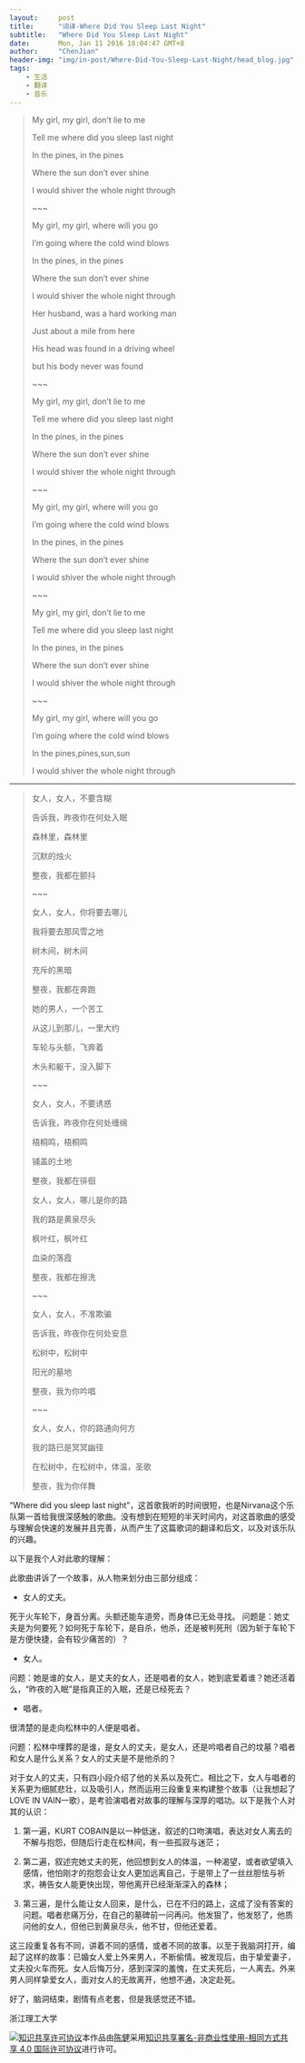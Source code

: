 ```yaml
---
layout:     post
title:      "词译-Where Did You Sleep Last Night"
subtitle:   "Where Did You Sleep Last Night"
date:       Mon, Jan 11 2016 18:04:47 GMT+8
author:     "ChenJian"
header-img: "img/in-post/Where-Did-You-Sleep-Last-Night/head_blog.jpg"
tags:
    - 生活
    - 翻译
    - 音乐
---
```


> My girl, my girl, don’t lie to me
>
> Tell me where did you sleep last night
> 
> In the pines, in the pines
> 
> Where the sun don’t ever shine
> 
> I would shiver the whole night through
> 
> \~~~
> 
> My girl, my girl, where will you go
> 
> I’m going where the cold wind blows
> 
> In the pines, in the pines
> 
> Where the sun don’t ever shine
> 
> I would shiver the whole night through
> 
> Her husband, was a hard working man
> 
> Just about a mile from here
> 
> His head was found in a driving wheel
> 
> but his body never was found
> 
> \~~~
> 
> My girl, my girl, don’t lie to me
> 
> Tell me where did you sleep last night
> 
> In the pines, in the pines
> 
> Where the sun don’t ever shine
> 
> I would shiver the whole night through
> 
> \~~~
> 
> My girl, my girl, where will you go
> 
> I’m going where the cold wind blows
> 
> In the pines, in the pines
> 
> Where the sun don’t ever shine
> 
> I would shiver the whole night through
> 
> \~~~
> 
> My girl, my girl, don’t lie to me
> 
> Tell me where did you sleep last night
> 
> In the pines, in the pines
> 
> Where the sun don’t ever shine
> 
> I would shiver the whole night through
> 
> \~~~
> 
> My girl, my girl, where will you go
>
> I’m going where the cold wind blows
> 
> In the pines,pines,sun,sun
> 
> I would shiver the whole night through

---

> 女人，女人，不要含糊
>
> 告诉我，昨夜你在何处入眠
>
> 森林里，森林里
> 
> 沉默的烛火
> 
> 整夜，我都在颤抖
> 
> \~~~
> 
> 女人，女人，你将要去哪儿
>
> 我将要去那风雪之地
>
> 树木间，树木间
> 
> 充斥的黑暗
> 
> 整夜，我都在奔跑
> 
> 她的男人，一个苦工
> 
> 从这儿到那儿，一里大约
>
> 车轮与头额，飞奔着
>
> 木头和躯干，没入脚下
>
> \~~~
> 
> 女人，女人，不要诱惑
> 
> 告诉我，昨夜你在何处缠绵
>
> 梧桐鸣，梧桐鸣
>
> 铺盖的土地
> 
> 整夜，我都在徘徊
> 
> 
> 
> 女人，女人，哪儿是你的路
> 
> 我的路是黄泉尽头
> 
> 枫叶红，枫叶红
> 
> 血染的落霞
> 
> 整夜，我都在擦洗
> 
> \~~~
> 
> 女人，女人，不准欺骗
> 
> 告诉我，昨夜你在何处安息
> 
> 松树中，松树中
> 
> 阳光的墓地
> 
> 整夜，我为你吟唱
> 
> \~~~
> 
> 女人，女人，你的路通向何方
> 
> 我的路已是冥冥幽径
> 
> 在松树中，在松树中，体温，圣歌
> 
> 整夜，我为你伴舞




“Where did you sleep last night”，这首歌我听的时间很短，也是Nirvana这个乐队第一首给我很深感触的歌曲。没有想到在短短的半天时间内，对这首歌曲的感受与理解会快速的发展并且完善，从而产生了这篇歌词的翻译和后文，以及对该乐队的兴趣。

以下是我个人对此歌的理解：

此歌曲讲诉了一个故事，从人物来划分由三部分组成：

- 女人的丈夫。

死于火车轮下，身首分离。头额还能车道旁，而身体已无处寻找。
问题是：她丈夫是为何要死？如何死于车轮下，是自杀，他杀，还是被判死刑（因为斩于车轮下是方便快捷，会有较少痛苦的）？

- 女人。

问题：她是谁的女人，是丈夫的女人，还是唱者的女人，她到底爱着谁？她还活着么，“昨夜的入眠”是指真正的入眠，还是已经死去？

- 唱者。

很清楚的是走向松林中的人便是唱者。

问题：松林中埋葬的是谁，是女人的丈夫，是女人，还是吟唱者自己的坟墓？唱者和女人是什么关系？女人的丈夫是不是他杀的？

对于女人的丈夫，只有四小段介绍了他的关系以及死亡。相比之下，女人与唱者的关系更为细腻悲壮，以及吸引人，然而运用三段重复来构建整个故事（让我想起了LOVE IN VAIN一歌），是考验演唱者对故事的理解与深厚的唱功。以下是我个人对其的认识：

1.	第一遍，KURT COBAIN是以一种低迷，叙述的口吻演唱，表达对女人离去的不解与抱怨，但随后行走在松林间，有一些孤寂与迷茫；

2.	第二遍，叙述完她丈夫的死，他回想到女人的体温，一种渴望，或者欲望填入感情，他怕刚才的抱怨会让女人更加远离自己，于是带上了一丝丝胆怯与祈求，祷告女人能更快出现，带他离开已经渐渐深入的森林；

3.	第三遍，是什么能让女人回来，是什么，已在不归的路上，这成了没有答案的问题。唱者悲痛万分，在自己的墓碑前一问再问。他发狠了，他发怒了，他质问他的女人，但他已到黄泉尽头，他不甘，但他还爱着。

这三段重复各有不同，讲着不同的感情，或者不同的故事。以至于我脑洞打开，编起了这样的故事：已婚女人爱上外来男人，不断偷情。被发现后，由于挚爱妻子，丈夫投火车而死。女人后悔万分，感到深深的羞愧，在丈夫死后，一人离去。外来男人同样挚爱女人，面对女人的无故离开，他想不通，决定赴死。

好了，脑洞结束，剧情有点老套，但是我感觉还不错。

浙江理工大学


<a rel="license" href="http://creativecommons.org/licenses/by-nc-sa/4.0/"><img alt="知识共享许可协议" style="border-width:0" src="https://i.creativecommons.org/l/by-nc-sa/4.0/88x31.png" /></a>本作品由<a xmlns:cc="http://creativecommons.org/ns#" href="https://o-my-chenjian.com/2016/01/11/Where-Did-You-Sleep-Last-Night/" property="cc:attributionName" rel="cc:attributionURL">陈健</a>采用<a rel="license" href="http://creativecommons.org/licenses/by-nc-sa/4.0/">知识共享署名-非商业性使用-相同方式共享 4.0 国际许可协议</a>进行许可。


